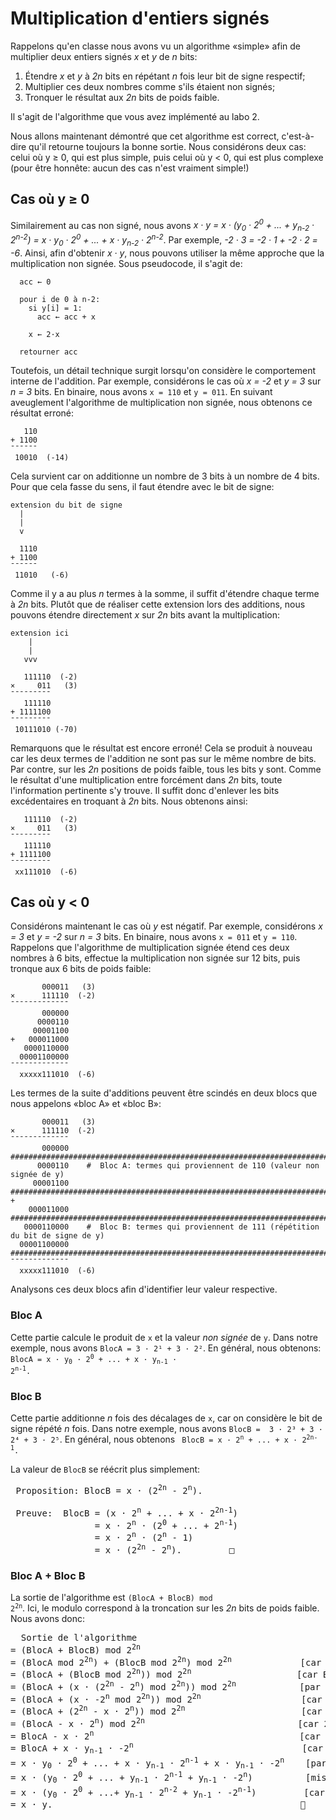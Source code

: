 # Multiplication d'entiers signés

Rappelons qu'en classe nous avons vu un algorithme «simple» afin de multiplier deux entiers signés _x_
et _y_ de _n_ bits:

1. Étendre _x_ et _y_ à _2n_ bits en répétant _n_ fois leur bit de signe respectif;
2. Multiplier ces deux nombres comme s'ils étaient non signés;
3. Tronquer le résultat aux _2n_ bits de poids faible.

Il s'agit de l'algorithme que vous avez implémenté au labo 2.

Nous allons maintenant démontré que cet algorithme est correct, c'est-à-dire qu'il retourne toujours la bonne sortie.
Nous considérons deux cas: celui où y ≥ 0, qui est plus simple, puis celui où y < 0, qui est plus complexe (pour être
honnête: aucun des cas n'est vraiment simple!)

## Cas où y ≥ 0

Similairement au cas non signé, nous avons
_x · y = x · (y<sub>0</sub> · 2<sup>0</sup> + ... + y<sub>n-2</sub> · 2<sup>n-2</sup>) = x · y<sub>0</sub> · 2<sup>0</sup> + ... + x · y<sub>n-2</sub> · 2<sup>n-2</sup>_.
Par exemple, _-2 · 3 = -2 · 1 + -2 · 2 = -6_.
Ainsi, afin d'obtenir _x · y_, nous pouvons utiliser la même approche que la multiplication non signée.
Sous pseudocode, il s'agit de:

```
  acc ← 0
  
  pour i de 0 à n-2:
    si y[i] = 1:
      acc ← acc + x
      
    x ← 2·x
      
  retourner acc
```

Toutefois, un détail technique surgit lorsqu'on considère le comportement interne de l'addition. Par exemple, considérons
le cas où _x = -2_ et _y = 3_ sur _n = 3_ bits. En binaire, nous avons ```x = 110``` et ```y = 011```. En suivant aveuglement l'algorithme
de multiplication non signée, nous obtenons ce résultat erroné:

```
   110
+ 1100
¯¯¯¯¯¯
 10010  (-14) 
```

Cela survient car on additionne un nombre de 3 bits à un nombre de 4 bits. Pour que cela fasse du sens, il faut étendre avec le bit de signe:

```
extension du bit de signe
  |
  |
  v
  
  1110
+ 1100
¯¯¯¯¯¯
 11010   (-6)
```

Comme il y a au plus _n_ termes à la somme, il suffit d'étendre chaque terme à _2n_ bits. Plutôt que de réaliser cette extension lors des additions, nous pouvons
étendre directement _x_ sur _2n_ bits avant la multiplication:

```
extension ici
    |
    |
   vvv
   
   111110  (-2)
×     011   (3)
¯¯¯¯¯¯¯¯¯
   111110
+ 1111100
¯¯¯¯¯¯¯¯¯
 10111010 (-70)
```

Remarquons que le résultat est encore erroné! Cela se produit à nouveau car les deux termes de l'addition ne sont pas sur le même nombre de bits.
Par contre, sur les _2n_ positions de poids faible, tous les bits y sont. Comme le résultat d'une multiplication entre
forcément dans _2n_ bits, toute l'information pertinente s'y trouve. Il suffit donc d'enlever les bits excédentaires en troquant
à _2n_ bits. Nous obtenons ainsi:

```
   111110  (-2)
×     011   (3)
¯¯¯¯¯¯¯¯¯
   111110
+ 1111100
¯¯¯¯¯¯¯¯¯
 xx111010  (-6)  
```

## Cas où y < 0

Considérons maintenant le cas où _y_ est négatif. Par exemple, considérons _x = 3_ et _y = -2_ sur _n = 3_ bits.
En binaire, nous avons ```x = 011``` et ```y = 110```. Rappelons que l'algorithme de multiplication signée étend
ces deux nombres à 6 bits, effectue la multiplication non signée sur 12 bits, puis tronque aux 6 bits de poids faible:

```
       000011   (3)
×      111110  (-2)
¯¯¯¯¯¯¯¯¯¯¯¯¯
       000000
      0000110
     00001100
+   000011000
   0000110000
  00001100000
¯¯¯¯¯¯¯¯¯¯¯¯¯
  xxxxx111010  (-6)
```

Les termes de la suite d'additions peuvent être scindés en deux blocs que nous appelons «bloc A» et «bloc B»:

```
       000011   (3)
×      111110  (-2)
¯¯¯¯¯¯¯¯¯¯¯¯¯
       000000    ###########################################################################
      0000110    #  Bloc A: termes qui proviennent de 110 (valeur non signée de y)
     00001100    ###########################################################################
+
    000011000    ###########################################################################
   0000110000    #  Bloc B: termes qui proviennent de 111 (répétition du bit de signe de y)
  00001100000    ###########################################################################
¯¯¯¯¯¯¯¯¯¯¯¯¯
  xxxxx111010  (-6)
```

Analysons ces deux blocs afin d'identifier leur valeur respective.

### Bloc A

Cette partie calcule le produit de ```x``` et la valeur _non signée_ de ```y```. Dans notre exemple,
nous avons ```BlocA = 3 · 2¹ + 3 · 2²```. En général, nous obtenons:
<code>
BlocA = x · y<sub>0</sub> · 2<sup>0</sup> + ... + x · y<sub>n-1</sub> · 2<sup>n-1</sup>.
</code>

### Bloc B

Cette partie additionne _n_ fois des décalages de ```x```, car on considère le bit de
signe répété _n_ fois. Dans notre exemple, nous avons ```BlocB =  3 · 2³ + 3 · 2⁴ + 3 · 2⁵```.
En général, nous obtenons
<code>
BlocB = x · 2<sup>n</sup> + ... + x · 2<sup>2n-1</sup>.
</code>

La valeur de ```BlocB``` se réécrit plus simplement:
<pre>
 Proposition: BlocB = x · (2<sup>2n</sup> - 2<sup>n</sup>).
 
 Preuve:  BlocB = (x · 2<sup>n</sup> + ... + x · 2<sup>2n-1</sup>)
                = x · 2<sup>n</sup> · (2<sup>0</sup> + ... + 2<sup>n-1</sup>)
                = x · 2<sup>n</sup> · (2<sup>n</sup> - 1)
                = x · (2<sup>2n</sup> - 2<sup>n</sup>).         □
</pre>

### Bloc A + Bloc B

La sortie de l'algorithme est <code>(BlocA + BlocB) mod 2<sup>2n</sup></code>. Ici, le modulo correspond
à la troncation sur les _2n_ bits de poids faible. Nous avons donc:

<pre>
  Sortie de l'algorithme
= (BlocA + BlocB) mod 2<sup>2n</sup>
= (BlocA mod 2<sup>2n</sup>) + (BlocB mod 2<sup>2n</sup>) mod 2<sup>2n</sup>             [car ab mod c = ((a mod c) + (b mod c)) mod c]
= (BlocA + (BlocB mod 2<sup>2n</sup>)) mod 2<sup>2n</sup>                    [car BlocA < 2<sup>2n</sup>]
= (BlocA + (x · (2<sup>2n</sup> - 2<sup>n</sup>) mod 2<sup>2n</sup>)) mod 2<sup>2n</sup>            [par la proposition]
= (BlocA + (x · -2<sup>n</sup> mod 2<sup>2n</sup>)) mod 2<sup>2n</sup>                   [car 2<sup>2n</sup> mod 2<sup>2n</sup> = 0]
= (BlocA + (2<sup>2n</sup> - x · 2<sup>n</sup>)) mod 2<sup>2n</sup>                      [car -a mod b = b - a lorsque a < b]
= (BlocA - x · 2<sup>n</sup>) mod 2<sup>2n</sup>                             [car 2<sup>2n</sup> mod 2<sup>2n</sup> = 0]
= BlocA - x · 2<sup>n</sup>                                       [car BlocA - x · 2<sup>n</sup> < 2<sup>2n</sup>]
= BlocA + x · y<sub>n-1</sub> · -2<sup>n</sup>                                [car y<sub>n-1</sub> = 1 puisque y est négatif]
= x · y<sub>0</sub> · 2<sup>0</sup> + ... + x · y<sub>n-1</sub> · 2<sup>n-1</sup> + x · y<sub>n-1</sub> · -2<sup>n</sup>    [par définition de BlocA]
= x · (y<sub>0</sub> · 2<sup>0</sup> + ... + y<sub>n-1</sub> · 2<sup>n-1</sup> + y<sub>n-1</sub> · -2<sup>n</sup>)          [mise en évidence de x]
= x · (y<sub>0</sub> · 2<sup>0</sup> + ...+ y<sub>n-1</sub> · 2<sup>n-2</sup> + y<sub>n-1</sub> · -2<sup>n-1</sup>)         [car y<sub>n-1</sub> · 2<sup>n-1</sup> - y<sub>n-1</sub> · 2<sup>n</sup> = y<sub>n-1</sub> · -2<sup>n-1</sup>]
= x · y.                                               🤯
</pre>
